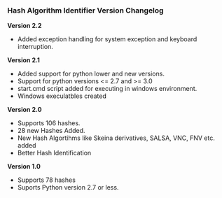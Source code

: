 ### Hash Algorithm Identifier Version Changelog

**Version 2.2**
* Added exception handling for system exception and keyboard interruption.

**Version 2.1**
* Added support for python lower and new versions.
* Support for python versions <= 2.7 and >= 3.0
* start.cmd script added for executing in windows environment.
* Windows execulatbles created

**Version 2.0**
* Supports 106 hashes.
* 28 new Hashes Added.
* New Hash Algortihms like Skeina derivatives, SALSA, VNC, FNV etc. added
* Better Hash Identification

**Version 1.0**
* Supports 78 hashes
* Suports Python version 2.7 or less.
